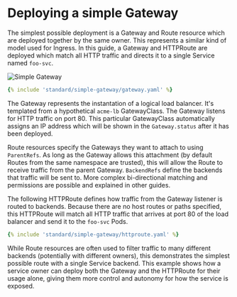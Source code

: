 # Deploying a simple Gateway


The simplest possible deployment is a Gateway and Route resource which are
deployed together by the same owner. This represents a similar kind of model
used for Ingress. In this guide, a Gateway and HTTPRoute are deployed which
match all HTTP traffic and directs it to a single Service named `foo-svc`. 

![Simple Gateway](../images/single-service-gateway.png)

```yaml  
{% include 'standard/simple-gateway/gateway.yaml' %}
```

The Gateway represents the instantation of a logical load balancer. It's
templated from a hypothetical `acme-lb` GatewayClass. The Gateway listens for
HTTP traffic on port 80. This particular GatewayClass automatically assigns an
IP address which will be shown in the `Gateway.status` after it has been
deployed. 

Route resources specify the Gateways they want to attach to using `ParentRefs`. As long as 
the Gateway allows this attachment (by default Routes from the same namespace are trusted),
this will allow the Route to receive traffic from the parent Gateway. 
`BackendRefs` define the backends that traffic will be sent to. More complex 
bi-directional matching and permissions are possible and explained in other guides.

The following HTTPRoute defines how traffic from the Gateway listener is routed
to backends. Because there are no host routes or paths specified, this HTTPRoute
will match all HTTP traffic that arrives at port 80 of the load balancer and
send it to the `foo-svc` Pods. 

```yaml  
{% include 'standard/simple-gateway/httproute.yaml' %}
```

While Route resources are often used to filter traffic to many different
backends (potentially with different owners), this demonstrates the simplest
possible route with a single Service backend. This example shows how a service
owner can deploy both the Gateway and the HTTPRoute for their usage alone,
giving them more control and autonomy for how the service is exposed.

